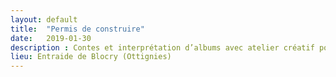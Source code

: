 ```yaml
---
layout: default
title:  "Permis de construire"
date:   2019-01-30
description : Contes et interprétation d’albums avec atelier créatif pour enfants
lieu: Entraide de Blocry (Ottignies)
---
```


